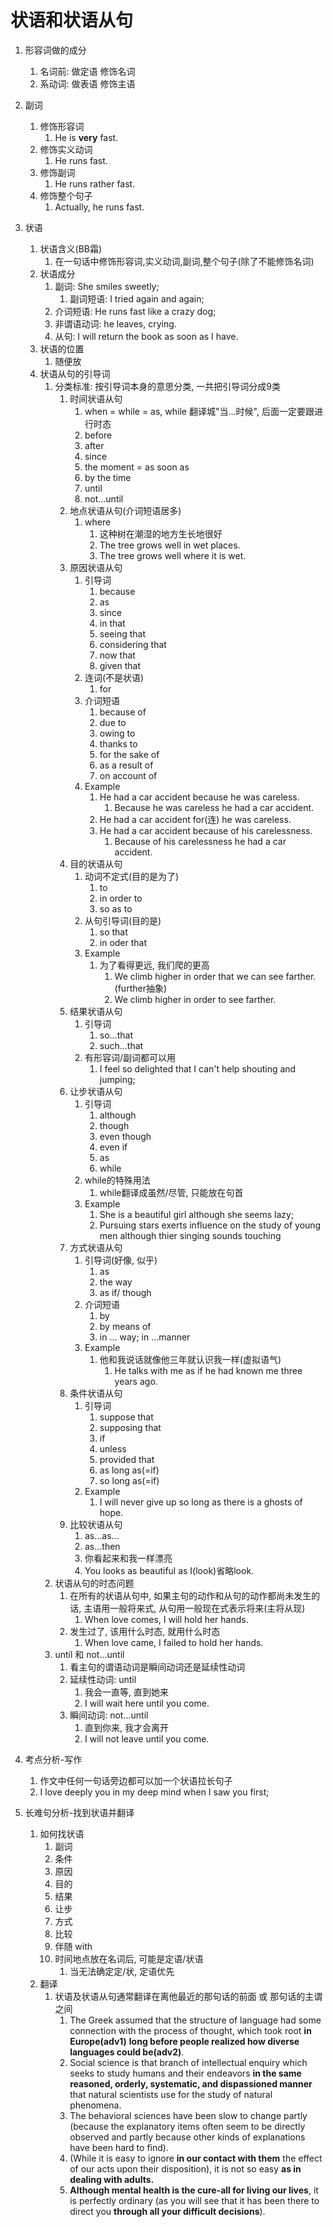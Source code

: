 # 状语和状语从句

1. 形容词做的成分
   1. 名词前: 做定语 修饰名词
   2. 系动词: 做表语 修饰主语

2. 副词
   1. 修饰形容词
      1. He is **very** fast.
   2. 修饰实义动词
      1. He runs fast.
   3. 修饰副词
      1. He runs rather fast.
   4. 修饰整个句子
      1. Actually, he runs fast.

3. 状语
   1. 状语含义(BB霜)
      1. 在一句话中修饰形容词,实义动词,副词,整个句子(除了不能修饰名词)
   2. 状语成分
      1. 副词: She smiles sweetly;
         1. 副词短语: I tried again and again;
      2. 介词短语: He runs fast like a crazy dog;
      3. 非谓语动词: he leaves, crying.
      4. 从句: I will return the book as soon as I have.
   3. 状语的位置
      1. 随便放
   4. 状语从句的引导词
      1. 分类标准: 按引导词本身的意思分类, 一共把引导词分成9类
         1. 时间状语从句
            1. when = while = as, while 翻译城"当...时候", 后面一定要跟进行时态
            2. before
            3. after
            4. since
            5. the moment = as soon as
            6. by the time
            7. until
            8. not...until
         2. 地点状语从句(介词短语居多)
            1. where
               1. 这种树在潮湿的地方生长地很好
               2. The tree grows well in wet places.
               3. The tree grows well where it is wet.
         3. 原因状语从句
            1. 引导词
               1. because
               2. as
               3. since
               4. in that
               5. seeing that
               6. considering that
               7. now that
               8. given that
            2. 连词(不是状语)
               1. for
            3. 介词短语
               1. because of
               2. due to
               3. owing to
               4. thanks to
               5. for the sake of
               6. as a result of
               7. on account of
            4. Example
               1. He had a car accident because he was careless.
                  1. Because he was careless he had a car accident.
               2. He had a car accident for(连) he was careless.
               3. He had a car accident because of his carelessness.
                  1. Because of his carelessness he had a car accident.
         4. 目的状语从句
            1. 动词不定式(目的是为了)
               1. to
               2. in order to
               3. so as to
            2. 从句引导词(目的是)
               1. so that
               2. in oder that
            3. Example
               1. 为了看得更远, 我们爬的更高
                  1. We climb higher in order that we can see farther.(further抽象)
                  2. We climb higher in order to see farther.
         5. 结果状语从句
            1. 引导词
               1. so...that
               2. such...that
            2. 有形容词/副词都可以用
               1. I feel so delighted that I can't help shouting and jumping;
         6. 让步状语从句
            1. 引导词
               1. although
               2. though
               3. even though
               4. even if
               5. as
               6. while
            2. while的特殊用法
               1. while翻译成虽然/尽管, 只能放在句首
            3. Example
               1. She is a beautiful girl although she seems lazy;
               2. Pursuing stars exerts influence on the study of young men although thier singing sounds touching
         7. 方式状语从句
            1. 引导词(好像, 似乎)
               1. as
               2. the way
               3. as if/ though
            2. 介词短语
               1. by
               2. by means of
               3. in ... way; in ...manner
            3. Example
               1. 他和我说话就像他三年就认识我一样(虚拟语气)
                  1. He talks with me as if he had known me three years ago.
         8. 条件状语从句
            1. 引导词
               1. suppose that
               2. supposing that
               3. if
               4. unless
               5. provided that
               6. as long as(=if)
               7. so long as(=if)
            2. Example
               1. I will never give up so long as there is a ghosts of hope.
         9. 比较状语从句
            1. as...as...
            2. as...then
            3. 你看起来和我一样漂亮
            4. You looks as beautiful as I(look)省略look.
      2. 状语从句的时态问题
            1. 在所有的状语从句中, 如果主句的动作和从句的动作都尚未发生的话, 主语用一般将来式, 从句用一般现在式表示将来(主将从现)
               1. When love comes, I will hold her hands.
            2. 发生过了, 该用什么时态, 就用什么时态
               1. When love came, I failed to hold her hands.
      3. until 和 not...until
         1. 看主句的谓语动词是瞬间动词还是延续性动词
         2. 延续性动词: until
            1. 我会一直等, 直到她来
            2. I will wait here until you come.
         3. 瞬间动词: not...until
            1. 直到你来, 我才会离开
            2. I will not leave until you come.

4. 考点分析-写作
   1. 作文中任何一句话旁边都可以加一个状语拉长句子
   2. I love deeply you in my deep mind when I saw you first;

5. 长难句分析-找到状语并翻译
   1. 如何找状语
      1. 副词
      2. 条件
      3. 原因
      4. 目的
      5. 结果
      6. 让步
      7. 方式
      8. 比较
      9. 伴随 with
      10. 时间地点放在名词后, 可能是定语/状语
          1. 当无法确定定/状, 定语优先
   2. 翻译
      1. 状语及状语从句通常翻译在离他最近的那句话的前面 或 那句话的主谓之间
         1. The Greek assumed that the structure of language had some connection with the process of thought, which took root **in Europe(adv1)** **long before people realized how diverse languages could be(adv2)**.
         2. Social science is that branch of intellectual enquiry which seeks to study humans and their endeavors **in the same reasoned, orderly, systematic, and dispassioned manner** that natural scientists use for the study of natural phenomena.
         3. The behavioral sciences have been slow to change partly (because the explanatory items often seem to be directly observed and partly because other kinds of explanations have been hard to find).
         4. (While it is easy to ignore **in our contact with them** the effect of our acts upon their disposition), it is not so easy **as in dealing with adults.**
         5. **Although mental health is the cure-all for living our lives**, it is perfectly ordinary (as you will see that it has been there to direct you **through all your difficult decisions**).

